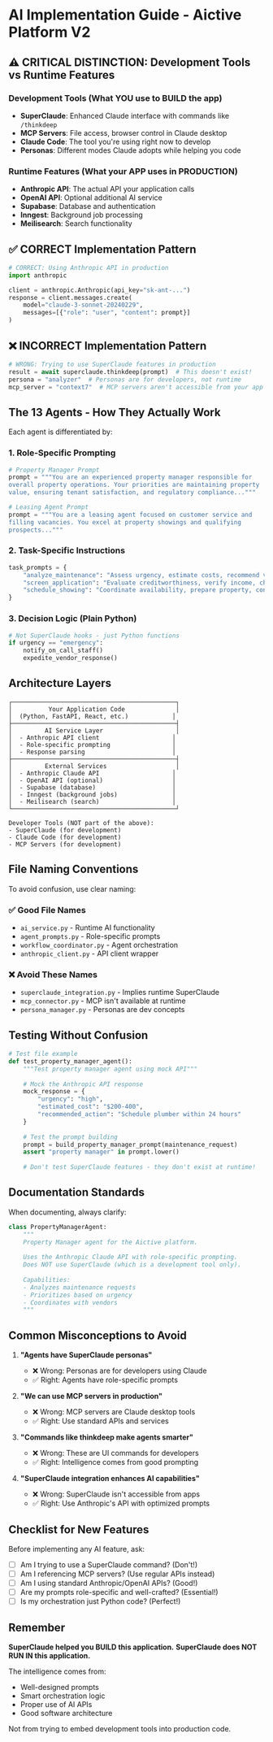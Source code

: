 # AI Implementation Guide - Aictive Platform V2

## ⚠️ CRITICAL DISTINCTION: Development Tools vs Runtime Features

### Development Tools (What YOU use to BUILD the app)
- **SuperClaude**: Enhanced Claude interface with commands like `/thinkdeep`
- **MCP Servers**: File access, browser control in Claude desktop
- **Claude Code**: The tool you're using right now to develop
- **Personas**: Different modes Claude adopts while helping you code

### Runtime Features (What your APP uses in PRODUCTION)
- **Anthropic API**: The actual API your application calls
- **OpenAI API**: Optional additional AI service
- **Supabase**: Database and authentication
- **Inngest**: Background job processing
- **Meilisearch**: Search functionality

## ✅ CORRECT Implementation Pattern

```python
# CORRECT: Using Anthropic API in production
import anthropic

client = anthropic.Anthropic(api_key="sk-ant-...")
response = client.messages.create(
    model="claude-3-sonnet-20240229",
    messages=[{"role": "user", "content": prompt}]
)
```

## ❌ INCORRECT Implementation Pattern

```python
# WRONG: Trying to use SuperClaude features in production
result = await superclaude.thinkdeep(prompt)  # This doesn't exist!
persona = "analyzer"  # Personas are for developers, not runtime
mcp_server = "context7"  # MCP servers aren't accessible from your app
```

## The 13 Agents - How They Actually Work

Each agent is differentiated by:

### 1. Role-Specific Prompting
```python
# Property Manager Prompt
prompt = """You are an experienced property manager responsible for 
overall property operations. Your priorities are maintaining property 
value, ensuring tenant satisfaction, and regulatory compliance..."""

# Leasing Agent Prompt  
prompt = """You are a leasing agent focused on customer service and 
filling vacancies. You excel at property showings and qualifying 
prospects..."""
```

### 2. Task-Specific Instructions
```python
task_prompts = {
    "analyze_maintenance": "Assess urgency, estimate costs, recommend vendors...",
    "screen_application": "Evaluate creditworthiness, verify income, check references...",
    "schedule_showing": "Coordinate availability, prepare property, conduct tour..."
}
```

### 3. Decision Logic (Plain Python)
```python
# Not SuperClaude hooks - just Python functions
if urgency == "emergency":
    notify_on_call_staff()
    expedite_vendor_response()
```

## Architecture Layers

```
┌─────────────────────────────────────────────┐
│          Your Application Code              │
│  (Python, FastAPI, React, etc.)            │
├─────────────────────────────────────────────┤
│         AI Service Layer                    │
│  - Anthropic API client                    │
│  - Role-specific prompting                 │
│  - Response parsing                        │
├─────────────────────────────────────────────┤
│         External Services                   │
│  - Anthropic Claude API                    │
│  - OpenAI API (optional)                   │
│  - Supabase (database)                     │
│  - Inngest (background jobs)               │
│  - Meilisearch (search)                    │
└─────────────────────────────────────────────┘

Developer Tools (NOT part of the above):
- SuperClaude (for development)
- Claude Code (for development)
- MCP Servers (for development)
```

## File Naming Conventions

To avoid confusion, use clear naming:

### ✅ Good File Names
- `ai_service.py` - Runtime AI functionality
- `agent_prompts.py` - Role-specific prompts
- `workflow_coordinator.py` - Agent orchestration
- `anthropic_client.py` - API client wrapper

### ❌ Avoid These Names
- `superclaude_integration.py` - Implies runtime SuperClaude
- `mcp_connector.py` - MCP isn't available at runtime
- `persona_manager.py` - Personas are dev concepts

## Testing Without Confusion

```python
# Test file example
def test_property_manager_agent():
    """Test property manager agent using mock API"""
    
    # Mock the Anthropic API response
    mock_response = {
        "urgency": "high",
        "estimated_cost": "$200-400",
        "recommended_action": "Schedule plumber within 24 hours"
    }
    
    # Test the prompt building
    prompt = build_property_manager_prompt(maintenance_request)
    assert "property manager" in prompt.lower()
    
    # Don't test SuperClaude features - they don't exist at runtime!
```

## Documentation Standards

When documenting, always clarify:

```python
class PropertyManagerAgent:
    """
    Property Manager agent for the Aictive platform.
    
    Uses the Anthropic Claude API with role-specific prompting.
    Does NOT use SuperClaude (which is a development tool only).
    
    Capabilities:
    - Analyzes maintenance requests
    - Prioritizes based on urgency
    - Coordinates with vendors
    """
```

## Common Misconceptions to Avoid

1. **"Agents have SuperClaude personas"**
   - ❌ Wrong: Personas are for developers using Claude
   - ✅ Right: Agents have role-specific prompts

2. **"We can use MCP servers in production"**
   - ❌ Wrong: MCP servers are Claude desktop tools
   - ✅ Right: Use standard APIs and services

3. **"Commands like thinkdeep make agents smarter"**
   - ❌ Wrong: These are UI commands for developers
   - ✅ Right: Intelligence comes from good prompting

4. **"SuperClaude integration enhances AI capabilities"**
   - ❌ Wrong: SuperClaude isn't accessible from apps
   - ✅ Right: Use Anthropic's API with optimized prompts

## Checklist for New Features

Before implementing any AI feature, ask:

- [ ] Am I trying to use a SuperClaude command? (Don't!)
- [ ] Am I referencing MCP servers? (Use regular APIs instead)
- [ ] Am I using standard Anthropic/OpenAI APIs? (Good!)
- [ ] Are my prompts role-specific and well-crafted? (Essential!)
- [ ] Is my orchestration just Python code? (Perfect!)

## Remember

**SuperClaude helped you BUILD this application.**
**SuperClaude does NOT RUN IN this application.**

The intelligence comes from:
- Well-designed prompts
- Smart orchestration logic  
- Proper use of AI APIs
- Good software architecture

Not from trying to embed development tools into production code.